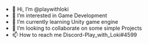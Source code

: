 - 👋 Hi, I’m @playwithloki
- 👀 I’m interested in Game Development
- 🌱 I’m currently learning Unity game engine
- 💞️ I’m looking to collaborate on some simple Projects
- 📫 How to reach me 
     Discord-Play_with_Loki#4599

<!---
playwithloki/playwithloki is a ✨ special ✨ repository because its `README.md` (this file) appears on your GitHub profile.
You can click the Preview link to take a look at your changes.
--->
